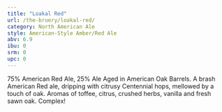 ```yaml
---
title: "Loakal Red"
url: /the-bruery/loakal-red/
category: North American Ale
style: American-Style Amber/Red Ale
abv: 6.9
ibu: 0
srm: 0
upc: 0
---
```

75% American Red Ale, 25% Ale Aged in American Oak Barrels.  A brash American Red ale, dripping with citrusy Centennial hops, mellowed by a touch of oak.  Aromas of toffee, citrus, crushed herbs, vanilla and fresh sawn oak.  Complex!
